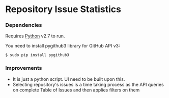 # Repository Issue Statistics
<!-- Created By Akul Narang on 22nd July, 2016 -->
### Dependencies

Requires [Python](https://www.python.org/) v2.7 to run.

You need to install pygithub3 library for GitHub API v3:

```sh
$ sudo pip install pygithub3
```

### Improvements

 - It is just a python script. UI need to be built upon this.
 - Selecting repository's issues is a time taking process as the API queries on complete Table of Issues and then applies filters on them